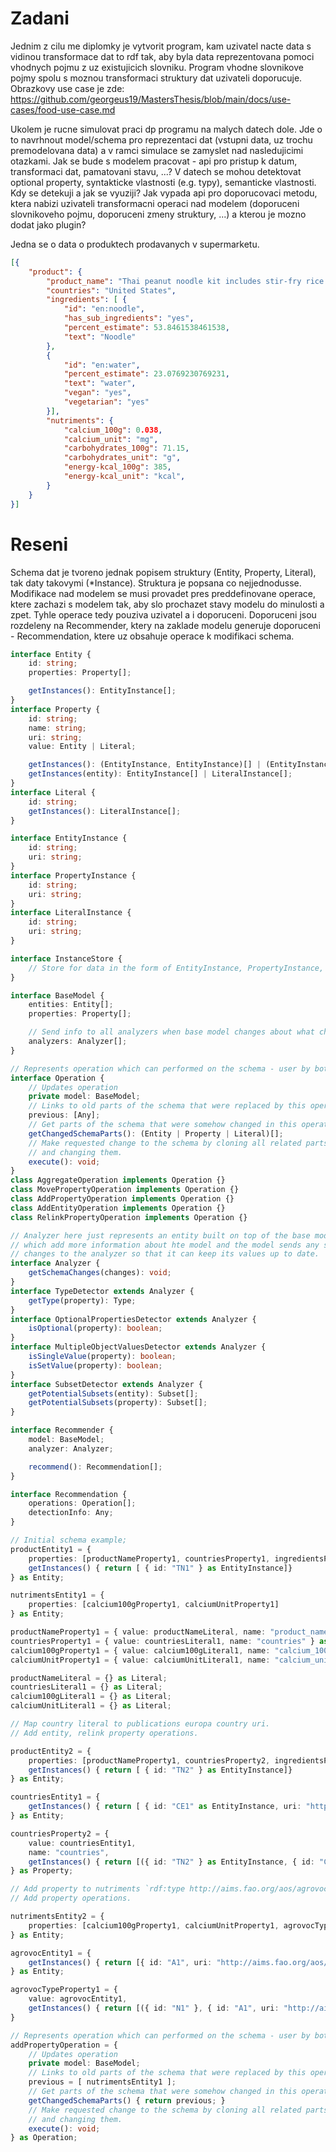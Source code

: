 # Zadani

Jednim z cilu me diplomky je vytvorit program, kam uzivatel nacte data s vidinou transformace dat to rdf tak, aby byla data reprezentovana pomoci vhodnych pojmu z uz existujicich slovniku. Program vhodne slovnikove pojmy spolu s moznou transformaci struktury dat uzivateli doporucuje. Obrazkovy use case je zde: https://github.com/georgeus19/MastersThesis/blob/main/docs/use-cases/food-use-case.md

Ukolem je rucne simulovat praci dp programu na malych datech dole. Jde o to navrhnout model/schema pro reprezentaci dat (vstupni data, uz trochu premodelovana data) a v ramci simulace se zamyslet nad nasledujicimi otazkami. Jak se bude s modelem pracovat - api pro pristup k datum, transformaci dat, pamatovani stavu, ...? V datech se mohou detektovat optional property, syntakticke vlastnosti (e.g. typy), semanticke vlastnosti. Kdy se detekuji a jak se vyuziji? Jak vypada api pro doporucovaci metodu, ktera nabizi uzivateli transformacni operaci nad modelem (doporuceni slovnikoveho pojmu, doporuceni zmeny struktury, ...) a kterou je mozno dodat jako plugin?

Jedna se o data o produktech prodavanych v supermarketu.

```json
[{
    "product": {
        "product_name": "Thai peanut noodle kit includes stir-fry rice noodles & thai peanut seasoning",
        "countries": "United States",
        "ingredients": [ {
            "id": "en:noodle",
            "has_sub_ingredients": "yes",
            "percent_estimate": 53.8461538461538,
            "text": "Noodle"
        },
        {
            "id": "en:water",
            "percent_estimate": 23.0769230769231,
            "text": "water",
            "vegan": "yes",
            "vegetarian": "yes"
        }],
        "nutriments": {
            "calcium_100g": 0.038,
            "calcium_unit": "mg",
            "carbohydrates_100g": 71.15,
            "carbohydrates_unit": "g",
            "energy-kcal_100g": 385,
            "energy-kcal_unit": "kcal",
        }
    }
}]
```

# Reseni

Schema dat je  tvoreno jednak popisem struktury (Entity, Property, Literal), tak daty takovymi (*Instance). Struktura je popsana co nejjednodusse. Modifikace nad modelem se musi provadet pres preddefinovane operace, ktere zachazi s modelem tak, aby slo prochazet stavy modelu do minulosti a zpet. Tyhle operace tedy pouziva uzivatel a i doporuceni. Doporuceni jsou rozdeleny na Recommender, ktery na zaklade modelu generuje doporuceni - Recommendation, ktere uz obsahuje operace k modifikaci schema. 

```ts
interface Entity {
    id: string;
    properties: Property[];

    getInstances(): EntityInstance[];
} 
interface Property {
    id: string;
    name: string;
    uri: string;
    value: Entity | Literal;

    getInstances(): (EntityInstance, EntityInstance)[] | (EntityInstance, LiteralInstance)[];
    getInstances(entity): EntityInstance[] | LiteralInstance[];
}
interface Literal {
    id: string;
    getInstances(): LiteralInstance[];
}

interface EntityInstance {
    id: string;
    uri: string;
}
interface PropertyInstance {
    id: string;
    uri: string;
}
interface LiteralInstance {
    id: string;
    uri: string;
}

interface InstanceStore {
    // Store for data in the form of EntityInstance, PropertyInstance, LiteralInstance.
}

interface BaseModel {
    entities: Entity[];
    properties: Property[];

    // Send info to all analyzers when base model changes about what changed. 
    analyzers: Analyzer[];
}

// Represents operation which can performed on the schema - user by both recommendations and users.
interface Operation {
    // Updates operation
    private model: BaseModel;
    // Links to old parts of the schema that were replaced by this operation.
    previous: [Any];
    // Get parts of the schema that were somehow changed in this operation.
    getChangedSchemaParts(): (Entity | Property | Literal)[];
    // Make requested change to the schema by cloning all related parts of the schema
    // and changing them.
    execute(): void;
}
class AggregateOperation implements Operation {}
class MovePropertyOperation implements Operation {}
class AddPropertyOperation implements Operation {}
class AddEntityOperation implements Operation {}
class RelinkPropertyOperation implements Operation {}

// Analyzer here just represents an entity built on top of the base model
// which add more information about hte model and the model sends any schema
// changes to the analyzer so that it can keep its values up to date.
interface Analyzer {
    getSchemaChanges(changes): void;
}
interface TypeDetector extends Analyzer {
    getType(property): Type;
}
interface OptionalPropertiesDetector extends Analyzer {
    isOptional(property): boolean;
}
interface MultipleObjectValuesDetector extends Analyzer {
    isSingleValue(property): boolean;
    isSetValue(property): boolean;
}
interface SubsetDetector extends Analyzer {
    getPotentialSubsets(entity): Subset[];
    getPotentialSubsets(property): Subset[];
}

interface Recommender {
    model: BaseModel;
    analyzer: Analyzer;

    recommend(): Recommendation[];
}

interface Recommendation {
    operations: Operation[];
    detectionInfo: Any;
}
```


```ts
// Initial schema example;
productEntity1 = {
    properties: [productNameProperty1, countriesProperty1, ingredientsProperty1, nutrimentsProperty1],
    getInstances() { return [ { id: "TN1" } as EntityInstance]}
} as Entity;

nutrimentsEntity1 = {
    properties: [calcium100gProperty1, calciumUnitProperty1]
} as Entity;

productNameProperty1 = { value: productNameLiteral, name: "product_name" } as Property;
countriesProperty1 = { value: countriesLiteral1, name: "countries" } as Property;
calcium100gProperty1 = { value: calcium100gLiteral1, name: "calcium_100g" } as Property;
calciumUnitProperty1 = { value: calciumUnitLiteral1, name: "calcium_unit" } as Property;

productNameLiteral = {} as Literal;
countriesLiteral1 = {} as Literal;
calcium100gLiteral1 = {} as Literal;
calciumUnitLiteral1 = {} as Literal;

// Map country literal to publications europa country uri. 
// Add entity, relink property operations.

productEntity2 = {
    properties: [productNameProperty1, countriesProperty2, ingredientsProperty1, nutrimentsProperty1],
    getInstances() { return [ { id: "TN2" } as EntityInstance]}
} as Entity;

countriesEntity1 = {
    getInstances() { return [ { id: "CE1" as EntityInstance, uri: "http://publications.europa.eu/resource/authority/country/USA" } as EntityInstance ]}
} as Entity;

countriesProperty2 = { 
    value: countriesEntity1,
    name: "countries",
    getInstances() { return [({ id: "TN2" } as EntityInstance, { id: "CE1", uri: "http://publications.europa.eu/resource/authority/country/USA" } as EntityInstance)]}
} as Property;

// Add property to nutriments `rdf:type http://aims.fao.org/aos/agrovoc/c_10961`.
// Add property operations.

nutrimentsEntity2 = {
    properties: [calcium100gProperty1, calciumUnitProperty1, agrovocTypeProperty1]
} as Entity;

agrovocEntity1 = {
    getInstances() { return [{ id: "A1", uri: "http://aims.fao.org/aos/agrovoc/c_10961"}]}
} as Entity;

agrovocTypeProperty1 = { 
    value: agrovocEntity1,
    getInstances() { return [({ id: "N1" }, { id: "A1", uri: "http://aims.fao.org/aos/agrovoc/c_10961"})]}
}

// Represents operation which can performed on the schema - user by both recommendations and users.
addPropertyOperation = {
    // Updates operation
    private model: BaseModel;
    // Links to old parts of the schema that were replaced by this operation.
    previous = [ nutrimentsEntity1 ];
    // Get parts of the schema that were somehow changed in this operation.
    getChangedSchemaParts() { return previous; }
    // Make requested change to the schema by cloning all related parts of the schema
    // and changing them.
    execute(): void;
} as Operation;

```